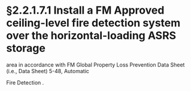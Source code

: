 # §2.2.1.7.1 Install a FM Approved ceiling-level fire detection system over the horizontal-loading ASRS storage



area in accordance with FM Global Property Loss Prevention Data Sheet (i.e., Data Sheet) 5-48, Automatic

Fire Detection .
